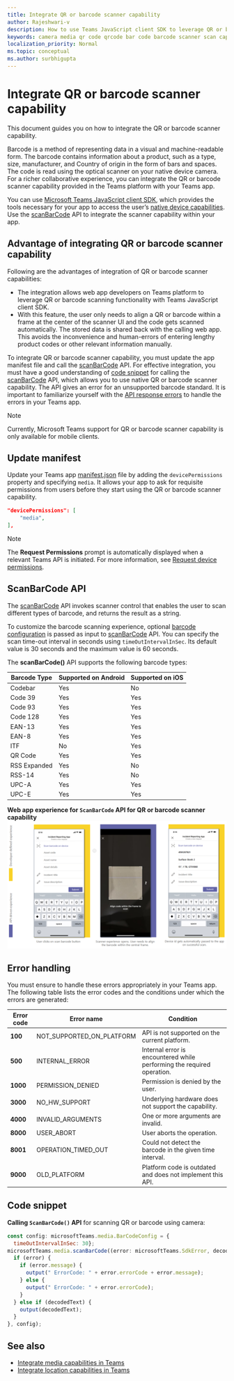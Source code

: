```yaml
---
title: Integrate QR or barcode scanner capability
author: Rajeshwari-v
description: How to use Teams JavaScript client SDK to leverage QR or barcode scanner capability
keywords: camera media qr code qrcode bar code barcode scanner scan capabilities native device permissions
localization_priority: Normal
ms.topic: conceptual
ms.author: surbhigupta
---
```


# Integrate QR or barcode scanner capability 

This document guides you on how to integrate the QR or barcode scanner capability. 

Barcode is a method of representing data in a visual and machine-readable form. The barcode contains information about a product, such as a type, size, manufacturer, and Country of origin in the form of bars and spaces. The code is read using the optical scanner on your native device camera. For a richer collaborative experience, you can integrate the QR or barcode scanner capability provided in the Teams platform with your Teams app.   

You can use [Microsoft Teams JavaScript client SDK](/javascript/api/overview/msteams-client?view=msteams-client-js-latest&preserve-view=true), which provides the tools necessary for your app to access the user’s [native device capabilities](native-device-permissions.md). Use the [scanBarCode](/javascript/api/@microsoft/teams-js/microsoftteams.media?view=msteams-client-js-latest#scanBarCode__error__SdkError__decodedText__string_____void__BarCodeConfig_) API to integrate the scanner capability within your app. 

## Advantage of integrating QR or barcode scanner capability

Following are the advantages of integration of QR or barcode scanner capabilities: 

* The integration allows web app developers on Teams platform to leverage QR or barcode scanning functionality with Teams JavaScript client SDK.
* With this feature, the user only needs to align a QR or barcode within a frame at the center of the scanner UI and the code gets scanned automatically. The stored data is shared back with the calling web app. This avoids the inconvenience and human-errors of entering lengthy product codes or other relevant information manually.

To integrate QR or barcode scanner capability, you must update the app manifest file and call the [scanBarCode](/javascript/api/@microsoft/teams-js/microsoftteams.media?view=msteams-client-js-latest#scanBarCode__error__SdkError__decodedText__string_____void__BarCodeConfig_) API. For effective integration, you must have a good understanding of [code snippet](#code-snippet) for calling the [scanBarCode](/javascript/api/@microsoft/teams-js/microsoftteams.media?view=msteams-client-js-latest#scanBarCode__error__SdkError__decodedText__string_____void__BarCodeConfig_) API, which allows you to use native QR or barcode scanner capability. The API gives an error for an unsupported barcode standard.
It is important to familiarize yourself with the [API response errors](#error-handling) to handle the errors in your Teams app.

> [!NOTE] 
> Currently, Microsoft Teams support for QR or barcode scanner capability is only available for mobile clients.

## Update manifest

Update your Teams app [manifest.json](../../resources/schema/manifest-schema.md#devicepermissions) file by adding the `devicePermissions` property and specifying `media`. It allows your app to ask for requisite permissions from users before they start using  the QR or barcode scanner capability.

``` json
"devicePermissions": [
    "media",
],
```

> [!NOTE]
> The **Request Permissions** prompt is automatically displayed when a relevant Teams API is initiated. For more information, see [Request device permissions](native-device-permissions.md).

## ScanBarCode API

The [scanBarCode](/javascript/api/@microsoft/teams-js/microsoftteams.media?view=msteams-client-js-latest#scanBarCode__error__SdkError__decodedText__string_____void__BarCodeConfig_) API invokes scanner control that enables the user to scan different types of barcode, and returns the result as a string.

To customize the barcode scanning experience, optional [barcode configuration](/javascript/api/@microsoft/teams-js/microsoftteams.media.barcodeconfig?view=msteams-client-js-latest) is passed as input to [scanBarCode](/javascript/api/@microsoft/teams-js/microsoftteams.media?view=msteams-client-js-latest#scanBarCode__error__SdkError__decodedText__string_____void__BarCodeConfig_) API. You can specify the scan time-out interval in seconds using `timeOutIntervalInSec`. Its default value is 30 seconds and the maximum value is 60 seconds.

The **scanBarCode()** API supports the following barcode types:

| Barcode Type | Supported on Android | Supported on iOS |
| ---------- | ---------- | ------------ |
| Codebar | Yes | No |
| Code 39 | Yes | Yes | 
| Code 93 | Yes | Yes |
| Code 128 | Yes | Yes |
| EAN-13 | Yes | Yes |
| EAN-8 | Yes | Yes |
| ITF | No | Yes |
| QR Code | Yes | Yes |
| RSS Expanded | Yes | No |
| RSS-14 | Yes | No |
| UPC-A | Yes | Yes |
| UPC-E | Yes | Yes |

**Web app experience for `ScanBarCode` API for QR or barcode scanner capability**
![web app experience for qr or barcode scanner capability](../../assets/images/tabs/qr-barcode-scanner-capability.png)

## Error handling

You must ensure to handle these errors appropriately in your Teams app. The following table lists the error codes and the conditions under which the errors are generated: 

|Error code |  Error name     | Condition|
| --------- | --------------- | -------- |
| **100** | NOT_SUPPORTED_ON_PLATFORM | API is not supported on the current platform.|
| **500** | INTERNAL_ERROR | Internal error is encountered while performing the required operation.|
| **1000** | PERMISSION_DENIED |Permission is denied by the user.|
| **3000** | NO_HW_SUPPORT | Underlying hardware does not support the capability.|
| **4000** | INVALID_ARGUMENTS | One or more arguments are invalid.|
| **8000** | USER_ABORT |User aborts the operation.|
| **8001** | OPERATION_TIMED_OUT | Could not detect the barcode in the given time interval.|
| **9000** | OLD_PLATFORM | Platform code is outdated and does not implement this API.|

## Code snippet

**Calling `ScanBarCode()` API** for scanning QR or barcode using camera:

```javascript
const config: microsoftTeams.media.BarCodeConfig = {
  timeOutIntervalInSec: 30};
microsoftTeams.media.scanBarCode((error: microsoftTeams.SdkError, decodedText: string) => {
  if (error) {
    if (error.message) {
      output(" ErrorCode: " + error.errorCode + error.message);
    } else {
      output(" ErrorCode: " + error.errorCode);
    }
  } else if (decodedText) {
    output(decodedText);
  }
}, config);
```

## See also

* [Integrate media capabilities in Teams](mobile-camera-image-permissions.md)
* [Integrate location capabilities in Teams](location-capability.md)
